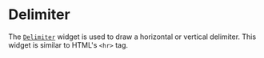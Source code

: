 # Delimiter

The [`Delimiter`][delimiter] widget is used to draw a horizontal or vertical
delimiter. This widget is similar to HTML's `<hr>` tag.

[delimiter]: <{{ docs }}/widgets/struct.Delimiter.html>
